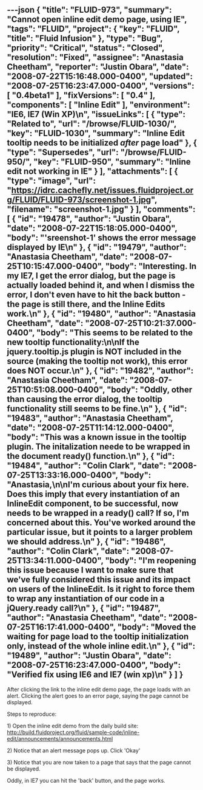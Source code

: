 ---json
{
  "title": "FLUID-973",
  "summary": "Cannot open inline edit demo page, using IE",
  "tags": "FLUID",
  "project": {
    "key": "FLUID",
    "title": "Fluid Infusion"
  },
  "type": "Bug",
  "priority": "Critical",
  "status": "Closed",
  "resolution": "Fixed",
  "assignee": "Anastasia Cheetham",
  "reporter": "Justin Obara",
  "date": "2008-07-22T15:16:48.000-0400",
  "updated": "2008-07-25T16:23:47.000-0400",
  "versions": [
    "0.4beta1"
  ],
  "fixVersions": [
    "0.4"
  ],
  "components": [
    "Inline Edit"
  ],
  "environment": "IE6, IE7 (Win XP)\n",
  "issueLinks": [
    {
      "type": "Related to",
      "url": "/browse/FLUID-1030/",
      "key": "FLUID-1030",
      "summary": "Inline Edit tooltip needs to be initialized *after* page load"
    },
    {
      "type": "Supersedes",
      "url": "/browse/FLUID-950/",
      "key": "FLUID-950",
      "summary": "Inline edit not working in IE"
    }
  ],
  "attachments": [
    {
      "type": "image",
      "url": "https://idrc.cachefly.net/issues.fluidproject.org/FLUID/FLUID-973/screenshot-1.jpg",
      "filename": "screenshot-1.jpg"
    }
  ],
  "comments": [
    {
      "id": "19478",
      "author": "Justin Obara",
      "date": "2008-07-22T15:18:05.000-0400",
      "body": "'sreenshot-1' shows the error message displayed by IE\n"
    },
    {
      "id": "19479",
      "author": "Anastasia Cheetham",
      "date": "2008-07-25T10:15:47.000-0400",
      "body": "Interesting. In my IE7, I get the error dialog, but the page is actually loaded behind it, and when I dismiss the error, I don't even have to hit the back button - the page is still there, and the Inline Edits work.\n"
    },
    {
      "id": "19480",
      "author": "Anastasia Cheetham",
      "date": "2008-07-25T10:21:37.000-0400",
      "body": "This seems to be related to the new tooltip functionality:\n\nIf the jquery.tooltip.js plugin is NOT included in the source (making the tooltip not work), this error does NOT occur.\n"
    },
    {
      "id": "19482",
      "author": "Anastasia Cheetham",
      "date": "2008-07-25T10:51:08.000-0400",
      "body": "Oddly, other than causing the error dialog, the tooltip functionality still seems to be fine.\n"
    },
    {
      "id": "19483",
      "author": "Anastasia Cheetham",
      "date": "2008-07-25T11:14:12.000-0400",
      "body": "This was a known issue in the tooltip plugin. The initalization neede to be wrapped in the document  ready() function.\n"
    },
    {
      "id": "19484",
      "author": "Colin Clark",
      "date": "2008-07-25T13:33:16.000-0400",
      "body": "Anastasia,\n\nI'm curious about your fix here. Does this imply that every instantiation of an InlineEdit component, to be successful, now needs to be wrapped in a ready() call? If so, I'm concerned about this. You've worked around the particular issue, but it points to a larger problem we should address.\n"
    },
    {
      "id": "19486",
      "author": "Colin Clark",
      "date": "2008-07-25T13:34:11.000-0400",
      "body": "I'm reopening this issue because I want to make sure that we've fully considered this issue and its impact on users of the InlineEdit. Is it right to force them to wrap any instantiation of our code in a jQuery.ready call?\n"
    },
    {
      "id": "19487",
      "author": "Anastasia Cheetham",
      "date": "2008-07-25T16:17:41.000-0400",
      "body": "Moved the waiting for page load to the tooltip initialization only, instead of the whole inline edit.\n"
    },
    {
      "id": "19489",
      "author": "Justin Obara",
      "date": "2008-07-25T16:23:47.000-0400",
      "body": "Verified fix using IE6 and IE7 (win xp)\n"
    }
  ]
}
---
After clicking the link to the inline edit demo page, the page loads with an alert. Clicking the alert goes to an error page, saying the page cannot be displayed.

Steps to reproduce:

1\) Open the inline edit demo from the daily build site:\
<http://build.fluidproject.org/fluid/sample-code/inline-edit/announcements/announcements.html>

2\) Notice that an alert message pops up. Click 'Okay'

3\) Notice that you are now taken to a page that says that the page cannot be displayed.

Oddly, in IE7 you can hit the 'back' button, and the page works.

        